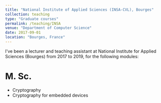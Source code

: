 ```yaml
---
title: "National Institute of Applied Sciences (INSA-CVL), Bourges"
collection: teaching
type: "Graduate courses"
permalink: /teaching/INSA
venue: "Department of Computer Science"
date: 2017-09-01
location: "Bourges, France"
---
```


I've been a lecturer and teaching assistant at National Institute for Applied Sciences (Bourges) from 2017 to 2019, for the following modules:

M. Sc.
======
* Cryptography
* Cryptography for embedded devices


